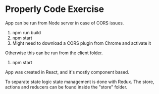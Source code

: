 # Properly Code Exercise 

App can be run from Node server in case of CORS issues.
1. npm run build
2. npm start
3. Might need to download a CORS plugin from Chrome and activate it

Otherwise this can be run from the client folder.

1. npm start

App was created in React, and it's mostly component based. 

To separate state logic state management is done with Redux. The store, actions and reducers can be found inside the "store" folder.

